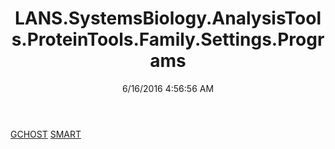 ﻿---
title: LANS.SystemsBiology.AnalysisTools.ProteinTools.Family.Settings.Programs
date: 6/16/2016 4:56:56 AM
---

[GCHOST](T-LANS.SystemsBiology.AnalysisTools.ProteinTools.Family.Settings.Programs.GCHOST.html)
[SMART](T-LANS.SystemsBiology.AnalysisTools.ProteinTools.Family.Settings.Programs.SMART.html)
